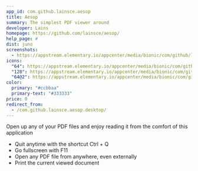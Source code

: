 ```yaml
---
app_id: com.github.lainsce.aesop
title: Aesop
summary: The simplest PDF viewer around
developer: Lains
homepage: https://github.com/lainsce/aesop/
help_page: #
dist: juno
screenshots:
  - https://appstream.elementary.io/appcenter/media/bionic/com/github/lainsce.aesop/8C5834BB555B0DACAD10E02C18992BF9/screenshots/image-1_orig.png
icons:
  "64": https://appstream.elementary.io/appcenter/media/bionic/com/github/lainsce.aesop/8C5834BB555B0DACAD10E02C18992BF9/icons/64x64/com.github.lainsce.aesop_com.github.lainsce.aesop.png
  "128": https://appstream.elementary.io/appcenter/media/bionic/com/github/lainsce.aesop/8C5834BB555B0DACAD10E02C18992BF9/icons/128x128/com.github.lainsce.aesop_com.github.lainsce.aesop.png
  "64@2": https://appstream.elementary.io/appcenter/media/bionic/com/github/lainsce.aesop/8C5834BB555B0DACAD10E02C18992BF9/icons/64x64@2/com.github.lainsce.aesop_com.github.lainsce.aesop.png
color:
  primary: "#ccbbaa"
  primary-text: "#333333"
price: 0
redirect_from:
  - /com.github.lainsce.aesop.desktop/
---
```


<p>Open up any of your PDF files and enjoy reading it from the comfort of this application</p>
<ul>
  <li>Quit anytime with the shortcut Ctrl + Q</li>
  <li>Go fullscreen with F11</li>
  <li>Open any PDF file from anywhere, even externally</li>
  <li>Print the current viewed document</li>
</ul>